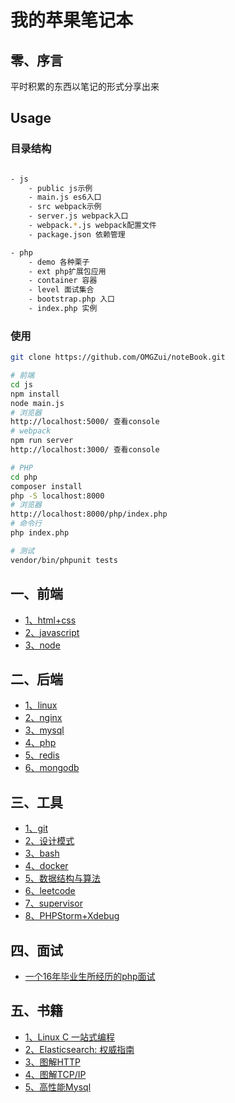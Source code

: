 # 我的苹果笔记本

## 零、序言

平时积累的东西以笔记的形式分享出来

## Usage

### 目录结构

```bash

- js
    - public js示例
    - main.js es6入口
    - src webpack示例
    - server.js webpack入口
    - webpack.*.js webpack配置文件
    - package.json 依赖管理

- php
    - demo 各种栗子
    - ext php扩展包应用
    - container 容器
    - level 面试集合
    - bootstrap.php 入口
    - index.php 实例

```

### 使用

```bash
git clone https://github.com/OMGZui/noteBook.git

# 前端
cd js
npm install
node main.js
# 浏览器
http://localhost:5000/ 查看console
# webpack
npm run server
http://localhost:3000/ 查看console

# PHP
cd php
composer install
php -S localhost:8000
# 浏览器
http://localhost:8000/php/index.php
# 命令行
php index.php

# 测试
vendor/bin/phpunit tests
```

## 一、前端

- [1、html+css](html+css.md)
- [2、javascript](javascript.md)
- [3、node](node.md)

## 二、后端

- [1、linux](linux.md)
- [2、nginx](nginx.md)
- [3、mysql](mysql.md)
- [4、php](php.md)
- [5、redis](redis.md)
- [6、mongodb](mongodb.md)

## 三、工具

- [1、git](git.md)
- [2、设计模式](https://github.com/OMGZui/DesignPattern)
- [3、bash](https://github.com/OMGZui/bash-step-to-step)
- [4、docker](https://github.com/OMGZui/lnmp)
- [5、数据结构与算法](https://github.com/OMGZui/basic_c)
- [6、leetcode](https://github.com/OMGZui/go_leetcode)
- [7、supervisor](supervisor.md)
- [8、PHPStorm+Xdebug](PHPStorm+Xdebug.md)

## 四、面试

- [一个16年毕业生所经历的php面试](level.md)

## 五、书籍

- [1、Linux C 一站式编程](linux-c)
- [2、Elasticsearch: 权威指南](elasticSearch.md)
- [3、图解HTTP](http.md)
- [4、图解TCP/IP](tcp-ip.md)
- [5、高性能Mysql](mysqlH.md)
